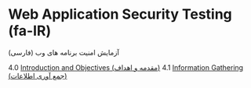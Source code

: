 # Web Application Security Testing (fa-IR)
آزمایش امنیت برنامه های وب (فارسی)

4.0 [Introduction and Objectives (مقدمه و اهداف)](00-Introduction_and_Objectives/README.md)
4.1 [Information Gathering (جمع آوری اطلاعات)](01-Information_Gathering/README.md)
